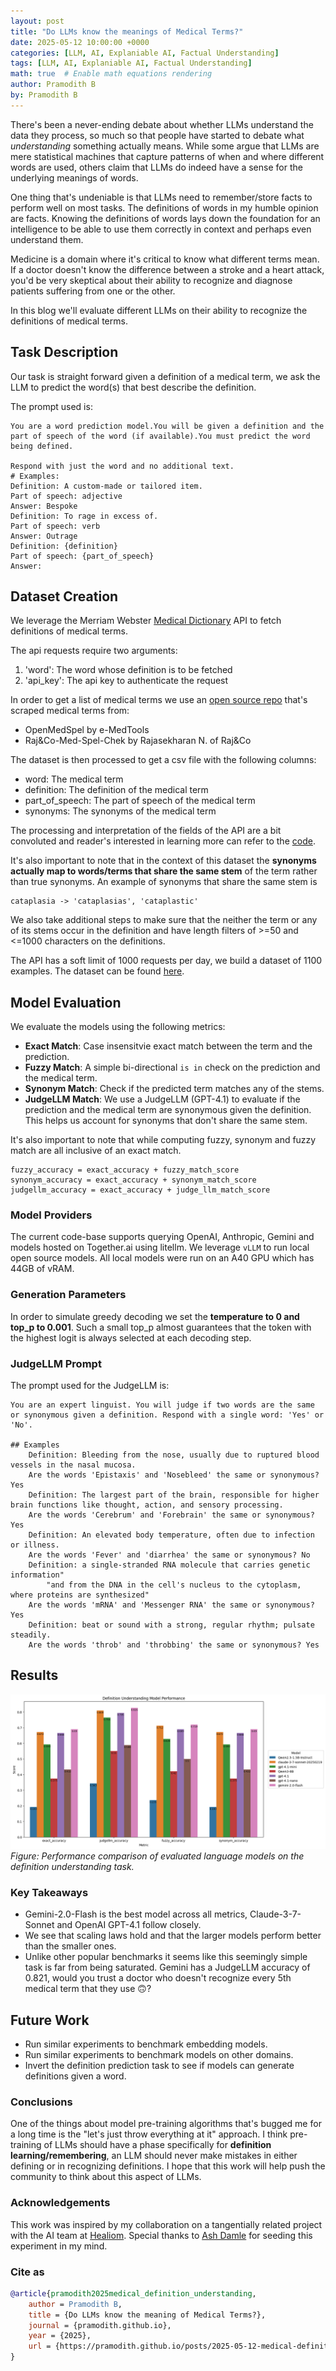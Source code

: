 ```yaml
---
layout: post
title: "Do LLMs know the meanings of Medical Terms?"
date: 2025-05-12 10:00:00 +0000
categories: [LLM, AI, Explaniable AI, Factual Understanding]
tags: [LLM, AI, Explaniable AI, Factual Understanding]
math: true  # Enable math equations rendering
author: Pramodith B
by: Pramodith B
---
```



There's been a never-ending debate about whether LLMs understand the data they process, so much so that people have started to debate what _understanding_ something actually means. While some argue that LLMs are mere statistical machines that capture patterns of when and where different words are used, others claim that LLMs do indeed have a sense for the underlying meanings of words.

One thing that's undeniable is that LLMs need to remember/store facts to perform well on most tasks. The definitions of
words in my humble opinion are facts. Knowing the definitions of words lays down the foundation for an intelligence to be able to use them correctly in context and perhaps even understand them.

Medicine is a domain where it's critical to know what different terms mean. If a doctor doesn't know the difference between a stroke and a heart attack, you'd be very skeptical about their ability to recognize and diagnose patients suffering from one or the other. 

In this blog we'll evaluate different LLMs on their ability to recognize the definitions of medical terms.

## Task Description
Our task is straight forward given a definition of a medical term, we ask the LLM to predict the word(s) that best describe the definition.

The prompt used is:

```
You are a word prediction model.You will be given a definition and the part of speech of the word (if available).You must predict the word being defined.

Respond with just the word and no additional text.
# Examples:
Definition: A custom-made or tailored item.
Part of speech: adjective
Answer: Bespoke
Definition: To rage in excess of.
Part of speech: verb
Answer: Outrage
Definition: {definition}
Part of speech: {part_of_speech}
Answer:
```

## Dataset Creation
We leverage the Merriam Webster [Medical Dictionary](https://dictionaryapi.com/products/api-medical-dictionary) API to fetch definitions of medical terms.

The api requests require two arguments:
1. 'word': The word whose definition is to be fetched
2. 'api_key': The api key to authenticate the request

In order to get a list of medical terms we use an [open source repo](https://github.com/glutanimate/wordlist-medicalterms-en/blob/master/wordlist.txt) that's scraped medical terms from:

* OpenMedSpel by e-MedTools
* Raj&Co-Med-Spel-Chek by Rajasekharan N. of Raj&Co

The dataset is then processed to get a csv file with the following columns:

* word: The medical term
* definition: The definition of the medical term
* part_of_speech: The part of speech of the medical term
* synonyms: The synonyms of the medical term

The processing and interpretation of the fields of the API are a bit convoluted and reader's interested in learning more can refer to the [code](https://github.com/pramodith/definition_understanding/blob/pramodith/get_word_definitions/src/data_processing/collect_dictionary.py).

It's also important to note that in the context of this dataset the **synonyms actually map to words/terms that share the same stem** of the term rather than true synonyms. An example of synonyms that share the same stem is
```
cataplasia -> 'cataplasias', 'cataplastic'
```

We also take additional steps to make sure that the neither the term or any of its stems occur in the definition and have length filters of >=50 and <=1000 characters on the definitions.

The API has a soft limit of 1000 requests per day, we build a dataset of 1100 examples. The dataset can be found [here](https://github.com/pramodith/definition_understanding/blob/pramodith/get_word_definitions/data/processed_dictionary.csv).

## Model Evaluation
We evaluate the models using the following metrics:

* __Exact Match__: Case insensitvie exact match between the term and the prediction.
* __Fuzzy Match__: A simple bi-directional `is in` check on the prediction and the medical term.
* __Synonym Match__: Check if the predicted term matches any of the stems.
* __JudgeLLM Match__: We use a JudgeLLM (GPT-4.1) to evaluate if the prediction and the medical term are synonymous given the definition. This helps us account for synonyms that don't share the same stem.

It's also important to note that while computing fuzzy, synonym and fuzzy match are all inclusive of an exact match.
```
fuzzy_accuracy = exact_accuracy + fuzzy_match_score
synonym_accuracy = exact_accuracy + synonym_match_score
judgellm_accuracy = exact_accuracy + judge_llm_match_score
```

### Model Providers
The current code-base supports querying OpenAI, Anthropic, Gemini and models hosted on Together.ai using litellm.
We leverage `vLLM` to run local open source models. All local models were run on an A40 GPU which has 44GB of vRAM.


### Generation Parameters
In order to simulate greedy decoding we set the **temperature to 0 and top_p to 0.001**. Such a small top_p almost guarantees that the token with the highest logit is always selected at each decoding step.


### JudgeLLM Prompt
The prompt used for the JudgeLLM is:
```
You are an expert linguist. You will judge if two words are the same or synonymous given a definition. Respond with a single word: 'Yes' or 'No'.

## Examples
    Definition: Bleeding from the nose, usually due to ruptured blood vessels in the nasal mucosa.
    Are the words 'Epistaxis' and 'Nosebleed' the same or synonymous? Yes
    Definition: The largest part of the brain, responsible for higher brain functions like thought, action, and sensory processing.
    Are the words 'Cerebrum' and 'Forebrain' the same or synonymous? Yes
    Definition: An elevated body temperature, often due to infection or illness.
    Are the words 'Fever' and 'diarrhea' the same or synonymous? No
    Definition: a single-stranded RNA molecule that carries genetic information"
        "and from the DNA in the cell's nucleus to the cytoplasm, where proteins are synthesized"
    Are the words 'mRNA' and 'Messenger RNA' the same or synonymous? Yes
    Definition: beat or sound with a strong, regular rhythm; pulsate steadily.
    Are the words 'throb' and 'throbbing' the same or synonymous? Yes
```

## Results

![Performance of different models](/assets/img/favicons/2025-05-12-medical-definition-understanding/model_performance_comparison.png)
*Figure: Performance comparison of evaluated language models on the definition understanding task.*

### Key Takeaways
* Gemini-2.0-Flash is the best model across all metrics, Claude-3-7-Sonnet and OpenAI GPT-4.1 follow closely.
* We see that scaling laws hold and that the larger models perform better than the smaller ones.
* Unlike other popular benchmarks it seems like this seemingly simple task is far from being saturated. Gemini has a JudgeLLM accuracy of 0.821, would you trust a doctor who doesn't recognize every 5th medical term that they use 🙃?

## Future Work
* Run similar experiments to benchmark embedding models.
* Run similar experiments to benchmark models on other domains.
* Invert the definition prediction task to see if models can generate definitions given a word.

### Conclusions
One of the things about model pre-training algorithms that's bugged me for a long time is the "let's just throw everything at it" approach. I think pre-training of LLMs should have a phase specifically for **definition learning/remembering**, an LLM should never make mistakes in either defining or in recognizing definitions. I hope that this work will help push the community to think about this aspect of LLMs.

### Acknowledgements
This work was inspired by my collaboration on a tangentially related project with the AI team at [Healiom](https://healiom.com/). Special thanks to [Ash Damle](https://www.linkedin.com/in/ashdamle/) for seeding this experiment in my mind.

### Cite as
```bibtex
@article{pramodith2025medical_definition_understanding,
    author = Pramodith B,
    title = {Do LLMs know the meaning of Medical Terms?},
    journal = {pramodith.github.io},
    year = {2025},
    url = {https://pramodith.github.io/posts/2025-05-12-medical-definition-understanding/}
}
```